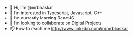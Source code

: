 - 👋 Hi, I’m @mrbhaskar
- 👀 I’m interested in Typescript, Javascript, C++
- 🌱 I’m currently learning ReactJS
- 💞️ I’m looking to collaborate on Digital Projects
- 📫 How to reach me http://www.linkedin.com/in/mrbhaskar

<!---
mrbhaskar/mrbhaskar is a ✨ special ✨ repository because its `README.md` (this file) appears on your GitHub profile.
You can click the Preview link to take a look at your changes.
--->
